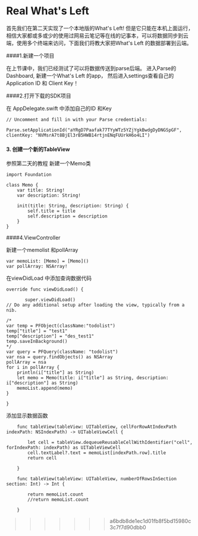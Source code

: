 # Real What's Left

首先我们在第二天实现了一个本地版的What's Left! 但是它只能在本机上面运行，相信大家都或多或少的使用过网易云笔记等在线的记事本，可以将数据同步到云端，使用多个终端来访问，下面我们将教大家把What's Left 的数据部署到云端。



####1.新建一个项目

在上节课中，我们已经测试了可以将数据传送到parse后端。
进入Parse的Dashboard, 新建一个What's Left 的app， 然后进入settings查看自己的Application ID 和 Client Key！


####2.打开下载的SDK项目

在 AppDelegate.swift 中添加自己的ID 和Key
```
// Uncomment and fill in with your Parse credentials:
        Parse.setApplicationId("aYRgD7Paafak77TYyWTz5YZjYgkBwdgDyDNGSpGF", clientKey: "NVMsrA7t8BjEl3rB5HWB14rtjnENqFUUrkH6o4LI")
```
#### 3. 创建一个新的TableView
参照第二天的教程
新建一个Memo类

```
import Foundation

class Memo {
    var title: String!
    var description: String!

    init(title: String, description: String) {
        self.title = title
        self.description = description
    }
}
```
####4.ViewController

新建一个memolist 和pollArray
```
var memoList: [Memo] = [Memo]()
var pollArray: NSArray!

```

在viewDidLoad 中添加查询数据代码

```
override func viewDidLoad() {

       super.viewDidLoad()
// Do any additional setup after loading the view, typically from a nib.

/*
var temp = PFObject(className:"todolist")
temp["title"] = "test1"
temp["description"] = "des_test1"
temp.saveInBackground()
*/
var query = PFQuery(className: "todolist")
var nsa = query.findObjects() as NSArray
pollArray = nsa
for i in pollArray {
    println(i["title"] as String)
    let memo = Memo(title: i["title"] as String, description: i["description"] as String)
    memoList.append(memo)
}

}

```


添加显示数据函数

```
    func tableView(tableView: UITableView, cellForRowAtIndexPath indexPath: NSIndexPath) -> UITableViewCell {

        let cell = tableView.dequeueReusableCellWithIdentifier("cell", forIndexPath: indexPath) as UITableViewCell
        cell.textLabel?.text = memoList[indexPath.row].title
        return cell

    }

    func tableView(tableView: UITableView, numberOfRowsInSection section: Int) -> Int {

        return memoList.count
        //return memoList.count

    }

```
>>>>>>> a6bdb8de1ec1d01fb8f5bd15980c3c7f7d90dbb0

